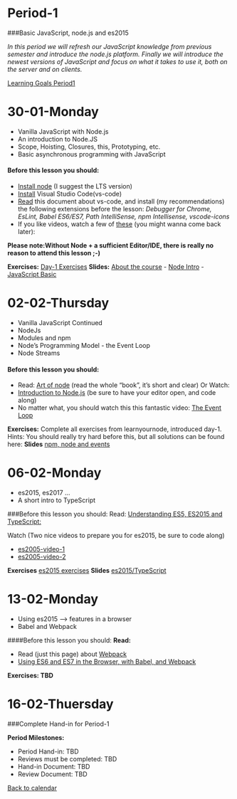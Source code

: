 # Period-1  
###Basic JavaScript, node.js and es2015   

*In this period we will refresh our JavaScript knowledge from previous semester and introduce the node.js platform. Finally we will introduce the newest versions of JavaScript and focus on what it takes to use it, both on the server and on clients.*

[Learning Goals Period1](https://docs.google.com/document/d/1nOrVsZGVxK0RMW-1MJPjurROR50Fq2NQbi4iOaBN-M0/)

# **30-01-Monday** 
* Vanilla JavaScript with Node.js
* An introduction to Node.JS
* Scope, Hoisting, Closures, this, Prototyping, etc.
* Basic asynchronous programming with JavaScript

#### Before this lesson you should:
* <a href="https://nodejs.org/en/download/current/" target="_blank" >Install node</a> (I suggest the LTS version)
* [Install](https://code.visualstudio.com/download) Visual Studio Code(vs-code)
* [Read](https://code.visualstudio.com/Docs/languages/javascript) this document about vs-code, and install (my recommendations) the following extensions before the lesson: 
 *Debugger for Chrome, EsLint, Babel ES6/ES7, Path IntelliSense, npm Intellisense, vscode-icons*
* If you like videos, watch a few of [these](https://code.visualstudio.com/docs/introvideos/overview) (you might wanna come back later):

**Please note:Without Node + a sufficient Editor/IDE, there is really no reason to attend this lesson ;-)** 

**Exercises:** <a href="https://docs.google.com/document/d/1nGvH5rrd2yhnZqnKfvgS5hBQqwhbbSVyHG31MenA7-o" target="_blank" >Day-1 Exercises</a>   **Slides:**   [About the course](http://js-plaul.rhcloud.com/fsj/fsj.html#1)  -   [Node Intro](http://js-plaul.rhcloud.com/node1/NodeIntro.html#1)  -   [JavaScript Basic](http://js-plaul.rhcloud.com/javascript1/js.html#1)   

# **02-02-Thursday**
* Vanilla JavaScript Continued
* NodeJs 
* Modules and npm
* Node’s Programming Model - the Event Loop
* Node Streams

#### Before this lesson you should:
* Read: [Art of node](https://github.com/maxogden/art-of-node) (read the whole “book”, it’s short and clear)
Or Watch:
* [Introduction to Node.js](https://www.youtube.com/watch?v=GJmFG4ffJZU)  (be sure to have your editor open, and code along)
* No matter what, you should watch this this fantastic video: [The Event Loop](https://www.youtube.com/watch?v=8aGhZQkoFbQ)

**Exercises:** Complete all exercises from learnyournode, introduced day-1.
Hints: You should really try hard before this, but all solutions can be found here: **Slides** [npm, node and events](http://js-plaul.rhcloud.com/node2/NodeGettingStarted.html)

# **06-02-Monday**
* es2015, es2017 ... 
* A short intro to TypeScript

###Before this lesson you should:
Read:
[Understanding ES5, ES2015 and TypeScript:](https://johnpapa.net/es5-es2015-typescript/)

Watch (Two nice videos to prepare you for es2015, be sure to code along)
* [es2005-video-1](https://www.youtube.com/watch?v=AfWYO8t7ed4)
* [es2005-video-2](https://www.youtube.com/watch?v=LmL0Gh193M0)

**Exercises** [es2015 exercises](https://docs.google.com/document/d/1pkWn0_FoZuDJhGei4XlX4mx4zkZH7iuhtc6ecr5kelY/edit)
**Slides** [es2015/TypeScript](http://js-plaul.rhcloud.com/es2015_typescript/es5VStypescript.html)
# 13-02-Monday
* Using es2015 --> features in a browser
* Babel and Webpack

####Before this lesson you should:
**Read:**
* Read (just this page) about [Webpack](https://webpack.github.io/docs/what-is-webpack.html)
* [Using ES6 and ES7 in the Browser, with Babel, and Webpack](http://jamesknelson.com/using-es6-in-the-browser-with-babel-6-and-webpack/)

**Exercises: TBD**

# **16-02-Thuersday**
###Complete Hand-in for Period-1

**Period Milestones:**
* Period Hand-in:                     TBD
* Reviews must be completed: TBD
* Hand-in Document:  TBD
* Review Document:   TBD

[Back to calendar](periods.md)

